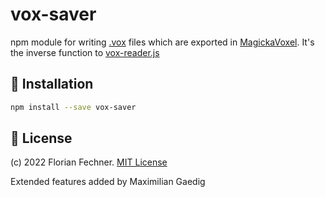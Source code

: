 # vox-saver

npm module for writing [.vox](https://github.com/ephtracy/voxel-model/blob/master/MagicaVoxel-file-format-vox.txt) files which are exported in [MagickaVoxel](https://ephtracy.github.io/). It's the inverse function to [vox-reader.js](https://github.com/FlorianFe/vox-reader.js)

## 💾 Installation

```bash
npm install --save vox-saver
```

## 📖 License

(c) 2022 Florian Fechner. [MIT License](https://github.com/FlorianFe/vox-saver.js/blob/master/LICENSE)

Extended features added by Maximilian Gaedig
